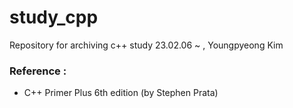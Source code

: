 # study_cpp
Repository for archiving c++ study
23.02.06 ~ , Youngpyeong Kim

### Reference : 
- C++ Primer Plus 6th edition (by Stephen Prata)

